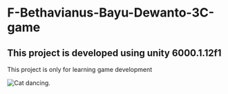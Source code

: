 # F-Bethavianus-Bayu-Dewanto-3C-game
## This project is developed using unity 6000.1.12f1
This project is only for learning game development

![Cat dancing.](https://media.tenor.com/5BYK-WS0__gAAAAM/cool-fun.gif "Kucing joget.")